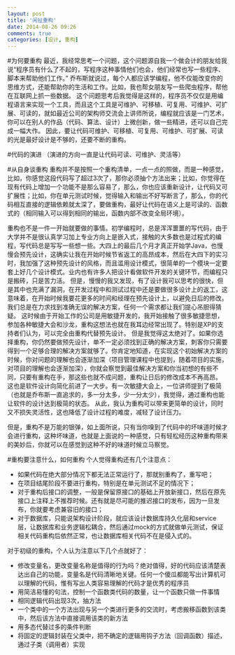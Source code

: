 ```yaml
---
layout: post
title: '闲扯重构'
date: 2014-08-26 09:26
comments: true
categories: [设计, 重构]
---
```

#为何要重构
最近，我经常思考一个问题，这个问题源自我一个做会计的朋友给我说“程序员有什么了不起的，写程序这种事情他们也会，他们经常也写一些程序、脚本来帮助他们工作。”
乔布斯就说过，每个人都应该学编程，他不仅能改变你的思维方式，还能帮助你的生活和工作。比如，我也帮女朋友写一些爬虫程序，帮他在互联网上抓一些数据。
这个问题思考后我觉得是这样的，程序员不仅仅是用编程语言来实现一个工具，而且这个工具是可维护、可移植、可复用、可维护、可扩展、可读的，就如最近公司的架构师交流会上讲师所说，编程就应该是一门艺术，你可以在别人的作品（代码、算法、设计）上微创新，做一些精进，还可以自己完成一幅大作。
因此，要让代码可维护、可移植、可复用、可维护、可扩展、可读的光是最好设计是不够的，还要不断的重构。

#代码的演进
（演进的方向一直是让代码可读、可维护、灵活等）

#从自身谈重构
重构并不是按照一个重构清单，一点一点的照做，而是一种感觉，比如，你感觉这段代码写了超过3次了，那你必须抽个方法出来；比如，你觉得在现有代码上增加一个功能不是那么容易了，那么，你也应该重新设计，让代码又可扩展性；比如，你在单元测试时候，觉得输入和输出不好写断言了，那么，你的代码相互直接的逻辑依赖就太深了，要做重构，最好让代码在语义上是可读的、函数式的（相同输入可以得到相同的输出，函数内部不改变全局环境）。

重构也不是一件一开始就要做的事情。初学编程时，总是浑浑噩噩的写代码，由于大学并不是很认真学习加上专业方向上是嵌入式，接触的大多数也是过程式的编程，写代码总是写写一些想一些。大四上的最后几个月才真正开始学Java，也慢慢会预先设计，这确实让我在开始时候节省返工的高昂成本，然后在大四下的实习时，我加强了这种预先设计的风格，而且滥用设计模式，很简单的一个模块一定要套上好几个设计模式。业内也有许多人把设计看做软件开发的关键环节，而编程只是搬砖，只是苦力活。
但是，慢慢的我又发现，有了设计我可以思考的很快，但是其中也充满了漏洞，在开发过程中和测试过程中还是要做很多设计上的返工，这意味着，在开始时候我要花更多的时间和经理在预先设计上，以避免日后的修改。我们总是在力求找到准确无误的解决方案，任何一个需求都让我们提心吊胆得猜疑。
这时候由于开始工作的公司是用敏捷开发的，我开始接触了很多敏捷思想，参加各种敏捷大会和沙龙，重构这想法也就在我耳边经常出现了。特别是XP的支持者们认为，可以完全由重构代替预先设计。
但是我觉得这太绝对了。如果你选择重构，你仍然要做预先设计，单不一定必须找到正确的解决方案，刺客你只需要得到一个足够合理的解决方案就够了。你肯定地知道，在实现这个初始解决方案的时候，你对问题的理解也会逐渐加深（项目管理课程中也提到，随着项目的实施，对项目的理解也会逐渐加深），你就会察觉到最佳解决方案和你当初想的有些不同，只要有重构在手，那这些也就不成问题，重构让日后的修改成本不再高昂。
这也是软件设计向简化前进了一大步。有一次敏捷大会上，一位讲师提到了极简（也就是乔布斯一直追求的，多一分太多，少一分太少），我觉得，通过重构也能让软件的设计达到极简的状态。
从此，我认为重构可以带来更简单的设计，同时又不损失灵活性，这也降低了设计过程的难度，减轻了设计压力。

但是，重构不是万能的银弹，如上面所说，只有当你嗅到了代码中的坏味道时候才会进行重构，这种坏味道，也就是上面说的一种感觉，只有轻松经历这种重构带来的美妙后，你就可以在感觉到这种不好的味道时候立马察觉。

#重构要注意什么，如何重构
个人觉得重构还有几个注意点：

* 如果代码在绝大部分情况下都无法正常运行了，那就别重构了，重写吧；
* 在项目结尾阶段不要进行重构，特别是在单元测试不足的情况下；
* 对于重构后接口的调整，一般是保留原接口的基础上开放新接口，然后在原先接口上注释上不推荐时候。还有就是尽可能的推迟接口的发布，因为一旦发布，你就要考虑兼容旧的接口；
* 对于数据库，只能说架构设计阶段，就应该设计数据库持久化层和service层，让数据库和业务逻辑松耦合，然后通过mock的方式就做单元测试，保证相关代码重构后依然正常，也让数据库相关代码不在是侵入式的。

对于初级的重构，个人认为注意以下几个点就好了：

* 修改变量名，更改变量名称是值得的行为吗？绝对值得，好的代码应该清楚表达出自己的功能，变量名是代码清晰地关键。任何一个傻瓜都能写出计算机可以理解的代码，惟有写出人类容易理解的代码才是优秀的程序员 
* 用简洁易懂的句法，控制一个函数类代码的数量，让一个函数只做一件事情
* 相同逻辑代码出现3次，抽方法
* 一个类中的一个方法出现与另一个类进行更多的交流时，考虑搬移函数到该类中，然后该方法中直接调用该类的新方法
* 用多态代替过多的条件判断
* 将固定的逻辑封装在父类中，把不确定的逻辑用钩子方法（回调函数）描述，通过子类（调用者）实现






















